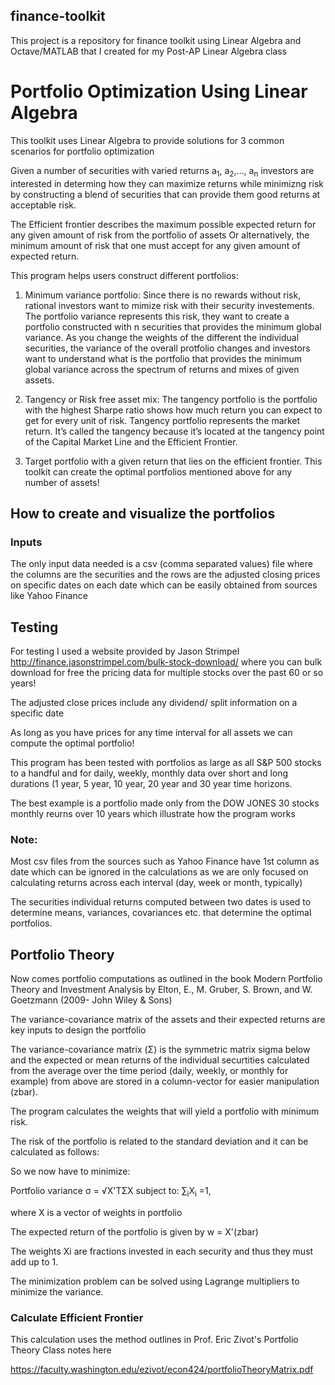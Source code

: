 ## finance-toolkit
This project is a repository for finance toolkit using Linear Algebra and Octave/MATLAB that I created for my Post-AP Linear Algebra class

 # Portfolio Optimization Using Linear Algebra

 
 This toolkit uses Linear Algebra to provide solutions for 3 common scenarios for portfolio optimization
 
 Given a number of securities with varied returns a<sub>1</sub>, a<sub>2</sub>,..., a<sub>n</sub> investors are interested in determing how they can maximize returns while minimizng risk by constructing a blend of securities that can provide them good returns at acceptable risk. 
 
 The Efficient frontier describes the maximum possible expected return for any given amount of risk from the portfolio of assets Or alternatively, the minimum amount of risk that one must accept for any given amount of expected return. 
 
 This program helps users construct different portfolios:
 
 1. Minimum variance portfolio: Since there is no rewards without risk, rational investors want to mimize risk with their security investements. The portfolio variance represents this risk, they want to create a portfolio constructed with n securities that provides the minimum global variance.  As you change the weights of the different the individual securities, the variance of the overall protfolio changes and investors want to understand what is the portfolio that provides the minimum global variance across the spectrum of returns and mixes of given assets.
 
 2. Tangency or Risk free asset mix: The tangency portfolio is the portfolio with the highest Sharpe ratio shows how much return you can expect to get for every unit of risk. Tangency portfolio represents the market return.  It’s called the tangency because it’s located at the tangency point of the Capital Market Line and the Efficient Frontier.
 
 3. Target portfolio with a given return that lies on the efficient frontier. This toolkit can create the optimal portfolios mentioned above for any number of assets!
 
 
## How to create and visualize the portfolios

### Inputs 
The only input data needed is a csv (comma separated values) file where the columns are the securities and the rows are the adjusted closing prices on specific dates on each date which can be easily obtained from sources like Yahoo Finance

## Testing
For testing I used a website provided by Jason Strimpel http://finance.jasonstrimpel.com/bulk-stock-download/ where you can bulk download for free the pricing data for multiple stocks over the past 60 or so years!

The adjusted close prices include any dividend/ split information on a specific date

As long as you have prices for any time interval for all assets we can compute the optimal portfolio!

This program has been tested with portfolios as large as all S&P 500 stocks to a handful and for daily, weekly, monthly data over short and long durations (1 year, 5 year, 10 year, 20 year and 30 year time horizons.

The best example is a portfolio made only from the DOW JONES 30 stocks monthly reurns over 10 years which illustrate how the program works

### Note: 
Most csv files from the sources such as Yahoo Finance have 1st column as date which can be ignored in the calculations as we are only focused on calculating returns across each interval (day, week or month, typically)

The securities individual returns computed between two dates is used to determine means, variances, covariances etc. that determine the optimal portfolios.

## Portfolio Theory

Now comes portfolio computations as outlined in the book Modern Portfolio Theory and Investment Analysis by Elton, E., M. Gruber, S. Brown, and W. Goetzmann (2009- John Wiley & Sons)

The variance-covariance matrix of the assets and their expected returns are key inputs to design the portfolio

The variance-covariance matrix (Σ) is the symmetric matrix sigma below and the expected or mean returns of the individual securtities calculated from the average over the time period (daily, weekly, or monthly for example) from above are stored in a column-vector for easier manipulation (zbar).

The program calculates the weights that will yield a portfolio with minimum risk.

The risk of the portfolio is related to the standard deviation and it can be calculated as follows:

So we now have to minimize:

Portfolio variance σ = √X'TΣX subject to: ∑<sub>i</sub>X<sub>i</sub> =1, 

where X is a vector of weights in portfolio
 
The expected return of the portfolio is given by w = X'(zbar)

The weights Xi are fractions invested in each security and thus they must add up to 1.

The minimization problem can be solved using Lagrange multipliers to minimize the variance.

### Calculate Efficient Frontier
This calculation uses the method outlines in Prof. Eric Zivot's Portfolio Theory Class notes here 

https://faculty.washington.edu/ezivot/econ424/portfolioTheoryMatrix.pdf

